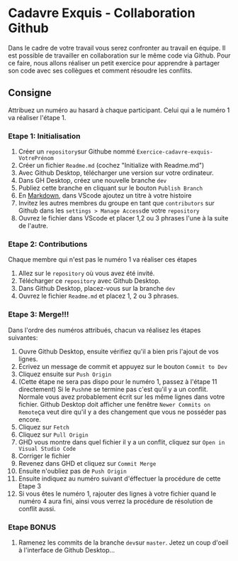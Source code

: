 # Cadavre Exquis - Collaboration Github

Dans le cadre de votre travail vous serez confronter au travail en équipe. Il est possible de travailler en collaboration sur le même code via Github. Pour ce faire, nous allons réaliser un petit exercice pour apprendre à partager son code avec ses collègues et comment résoudre les conflits.

## Consigne

Attribuez un numéro au hasard à chaque participant. Celui qui a le numéro 1 va réaliser l'étape 1. 

### Etape 1: Initialisation

1. Créer un `repository`sur Githube nommé `Exercice-cadavre-exquis-VotrePrénom`
2. Créer un fichier `Readme.md` (cochez "Initialize with Readme.md")
3. Avec Github Desktop, télécharger une version sur votre ordinateur.
4. Dans GH Desktop, créez une nouvelle branche `dev`
5. Publiez cette branche en cliquant sur le bouton `Publish Branch`
6. En [Markdown](https://github.com/sirius-school/Semaine-03/blob/master/theorie-markdown.md), dans VScode ajoutez un titre à votre histoire
7. Invitez les autres membres du groupe en tant que `contributors` sur Github dans les `settings > Manage Access`de votre `repository`
8. Ouvrez le fichier dans VScode et placer 1,2 ou 3 phrases l'une à la suite de l'autre.

### Etape 2: Contributions

Chaque membre qui n'est pas le numéro 1 va réaliser ces étapes

1. Allez sur le `repository` où vous avez été invité.
2. Télécharger ce `repository` avec Github Desktop.
3. Dans Github Desktop, placez-vous sur la branche `dev`
4. Ouvrez le fichier `Readme.md` et placez 1, 2 ou 3 phrases.

### Etape 3: Merge!!!

Dans l'ordre des numéros attribués, chacun va réalisez les étapes suivantes:

1. Ouvre Github Desktop, ensuite vérifiez qu'il a bien pris l'ajout de vos lignes.
2. Écrivez un message de commit et appuyez sur le bouton `Commit to Dev`
3. Cliquez ensuite sur `Push Origin`
4. (Cette étape ne sera pas dispo pour le numéro 1, passez à l'étape 11 directement) Si le `Push`ne se termine pas c'est qu'il y a un conflit. Normale vous avez probablement écrit sur les même lignes dans votre fichier. Github Desktop doit afficher une fenêtre `Newer Commits on Remote`ça veut dire qu'il y a des changement que vous ne posséder pas encore.
5. Cliquez sur `Fetch`
6. Cliquez sur `Pull Origin`
7. GHD vous montre dans quel fichier il y a un conflit, cliquez sur `Open in Visual Studio Code`
8. Corriger le fichier
9. Revenez dans GHD et cliquez sur `Commit Merge`
10. Ensuite n'oubliez pas de `Push Origin`
11. Ensuite indiquez au numéro suivant d'éffectuer la procédure de cette Etape 3
12. Si vous êtes le numéro 1, rajouter des lignes à votre fichier quand le numéro 4 aura fini, ainsi vous verrez la procédure de résolution de conflit aussi.

### Etape BONUS

1. Ramenez les commits de la branche `dev`sur `master`. Jetez un coup d'oeil à l'interface de Github Desktop...
